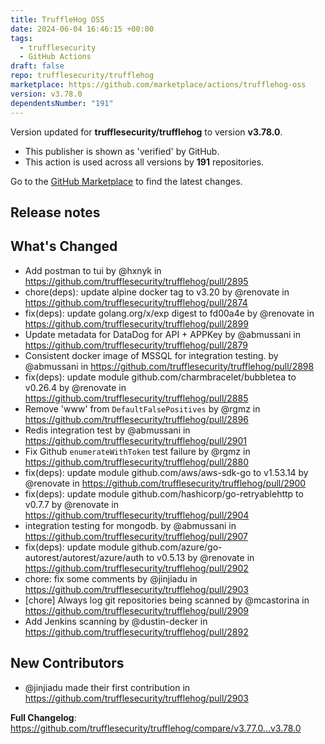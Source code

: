 ```yaml
---
title: TruffleHog OSS
date: 2024-06-04 16:46:15 +00:00
tags:
  - trufflesecurity
  - GitHub Actions
draft: false
repo: trufflesecurity/trufflehog
marketplace: https://github.com/marketplace/actions/trufflehog-oss
version: v3.78.0
dependentsNumber: "191"
---
```



Version updated for **trufflesecurity/trufflehog** to version **v3.78.0**.
- This publisher is shown as 'verified' by GitHub.
- This action is used across all versions by **191** repositories.

Go to the [GitHub Marketplace](https://github.com/marketplace/actions/trufflehog-oss) to find the latest changes.

## Release notes

## What's Changed
* Add postman to tui by @hxnyk in https://github.com/trufflesecurity/trufflehog/pull/2895
* chore(deps): update alpine docker tag to v3.20 by @renovate in https://github.com/trufflesecurity/trufflehog/pull/2874
* fix(deps): update golang.org/x/exp digest to fd00a4e by @renovate in https://github.com/trufflesecurity/trufflehog/pull/2899
* Update metadata for DataDog for API + APPKey by @abmussani in https://github.com/trufflesecurity/trufflehog/pull/2879
* Consistent docker image of MSSQL for integration testing. by @abmussani in https://github.com/trufflesecurity/trufflehog/pull/2898
* fix(deps): update module github.com/charmbracelet/bubbletea to v0.26.4 by @renovate in https://github.com/trufflesecurity/trufflehog/pull/2885
* Remove 'www' from `DefaultFalsePositives` by @rgmz in https://github.com/trufflesecurity/trufflehog/pull/2896
* Redis integration test by @abmussani in https://github.com/trufflesecurity/trufflehog/pull/2901
* Fix Github `enumerateWithToken` test failure by @rgmz in https://github.com/trufflesecurity/trufflehog/pull/2880
* fix(deps): update module github.com/aws/aws-sdk-go to v1.53.14 by @renovate in https://github.com/trufflesecurity/trufflehog/pull/2900
* fix(deps): update module github.com/hashicorp/go-retryablehttp to v0.7.7 by @renovate in https://github.com/trufflesecurity/trufflehog/pull/2904
* integration testing for mongodb. by @abmussani in https://github.com/trufflesecurity/trufflehog/pull/2907
* fix(deps): update module github.com/azure/go-autorest/autorest/azure/auth to v0.5.13 by @renovate in https://github.com/trufflesecurity/trufflehog/pull/2902
* chore: fix some comments by @jinjiadu in https://github.com/trufflesecurity/trufflehog/pull/2903
* [chore] Always log git repositories being scanned by @mcastorina in https://github.com/trufflesecurity/trufflehog/pull/2909
* Add Jenkins scanning by @dustin-decker in https://github.com/trufflesecurity/trufflehog/pull/2892

## New Contributors
* @jinjiadu made their first contribution in https://github.com/trufflesecurity/trufflehog/pull/2903

**Full Changelog**: https://github.com/trufflesecurity/trufflehog/compare/v3.77.0...v3.78.0
